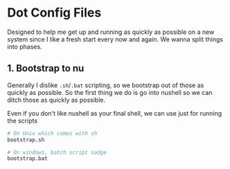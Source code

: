 # Dot Config Files

Designed to help me get up and running as quickly as possible on a new system since I like a fresh start every now and again. We wanna split things into phases. 

## 1. Bootstrap to nu

Generally I dislike `.sh`/`.bat` scripting, so we bootstrap out of those as quickly as possible. So the first thing we do is go into nushell so we can ditch those as quickly as possible. 

Even if you don't like nushell as your final shell, we can use just for running the scripts 

```bash
# On Unix which comes with sh
bootstrap.sh

# On windows, batch script sadge
bootstrap.bat
```

